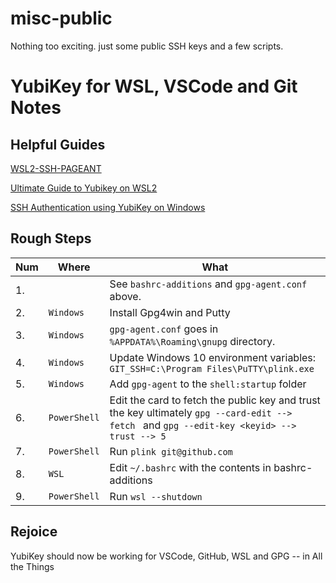# misc-public

Nothing too exciting.  just some public SSH keys and a few scripts.

# YubiKey for WSL, VSCode and Git Notes
## Helpful Guides
[WSL2-SSH-PAGEANT](https://github.com/BlackReloaded/wsl2-ssh-pageant)

[Ultimate Guide to Yubikey on WSL2](https://dev.to/dzerycz/the-ultimate-guide-to-yubikey-on-wsl2-part-1-5aed)

[SSH Authentication using YubiKey on Windows](https://developers.yubico.com/PGP/SSH_authentication/Windows.html)

## Rough Steps
| Num  | Where | What |
| ---- | --------- | ---------------------------------------------------------------------------------------|
| 1.   |             | See `bashrc-additions` and `gpg-agent.conf` above.                                   |
| 2.   | `Windows`   | Install Gpg4win and Putty                                                         |
| 3.   | `Windows`   | `gpg-agent.conf` goes in `%APPDATA%\Roaming\gnupg` directory.                        |
| 4.   | `Windows`   | Update Windows 10 environment variables:  `GIT_SSH=C:\Program Files\PuTTY\plink.exe` |
| 5.   | `Windows`   | Add `gpg-agent` to the `shell:startup` folder                                        |
| 6.   | `PowerShell`| Edit the card to fetch the public key and trust the key ultimately `gpg --card-edit --> fetch ` and `gpg --edit-key <keyid> --> trust --> 5`|
| 7.   | `PowerShell`| Run `plink git@github.com`                                                           | 
| 8.   | `WSL`       | Edit `~/.bashrc` with the contents in bashrc-additions                               |
| 9.   | `PowerShell`| Run `wsl --shutdown`                                                                 |

## Rejoice
YubiKey should now be working for VSCode, GitHub, WSL and GPG -- in All the Things